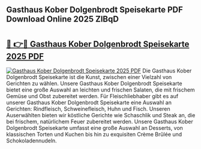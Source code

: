 ## Gasthaus Kober Dolgenbrodt Speisekarte PDF Download Online 2025 ZlBqD

# <h2><a href="http://gc9m63.nevu.top/?p=Gasthaus+Kober+Dolgenbrodt+Speisekarte">🔗 👉🔴 Gasthaus Kober Dolgenbrodt Speisekarte 2025 PDF</a></h2>

[![Gasthaus Kober Dolgenbrodt Speisekarte 2025 PDF](https://i.imgur.com/dBaPXMq.png)](http://gc9m63.nevu.top/?p=Gasthaus+Kober+Dolgenbrodt+Speisekarte)
Die Gasthaus Kober Dolgenbrodt Speisekarte ist die Kunst, zwischen einer Vielzahl von Gerichten zu wählen. Unsere Gasthaus Kober Dolgenbrodt Speisekarte bietet eine große Auswahl an leichten und frischen Salaten, die mit frischem Gemüse und Obst zubereitet werden. Für Fleischliebhaber gibt es auf unserer Gasthaus Kober Dolgenbrodt Speisekarte eine Auswahl an Gerichten: Rindfleisch, Schweinefleisch, Huhn und Fisch. Unseren Auserwählten bieten wir köstliche Gerichte wie Schaschlik und Steak an, die bei frischem, natürlichem Feuer zubereitet werden. Unsere Gasthaus Kober Dolgenbrodt Speisekarte umfasst eine große Auswahl an Desserts, von klassischen Torten und Kuchen bis hin zu exquisiten Crème Brûlée und Schokoladennudeln.
